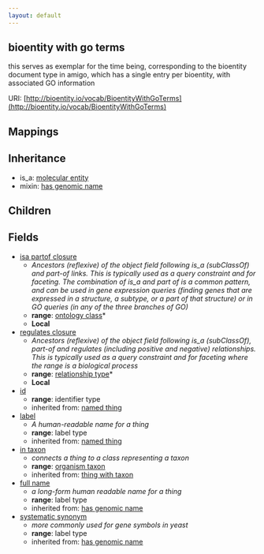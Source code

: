 ```yaml
---
layout: default
---
```


## bioentity with go terms


this serves as exemplar for the time being, corresponding to the bioentity document type in amigo, which has a single entry per bioentity, with associated GO information

URI: [http://bioentity.io/vocab/BioentityWithGoTerms](http://bioentity.io/vocab/BioentityWithGoTerms)
## Mappings


## Inheritance

 *  is_a: [molecular entity](MolecularEntity.html)
 *  mixin: [has genomic name](HasGenomicName.html)

## Children



## Fields

 * [isa partof closure](isa_partof_closure.html)
    * _Ancestors (reflexive) of the object field following is_a (subClassOf) and part-of links. This is typically used as a query constraint and for faceting. The combination of is_a and part of is a common pattern, and can be used in gene expression queries (finding genes that are expressed in a structure, a subtype, or a part of that structure) or in GO queries (in any of the three branches of GO)_
    * __range__: [ontology class](OntologyClass.html)*
    * __Local__
 * [regulates closure](regulates_closure.html)
    * _Ancestors (reflexive) of the object field following is_a (subClassOf), part-of and regulates (including positive and negative) relationships. This is typically used as a query constraint and for faceting where the range is a biological process_
    * __range__: [relationship type](RelationshipType.html)*
    * __Local__
 * [id](id.html)
    * __range__: identifier type
    * inherited from: [named thing](NamedThing.html)
 * [label](label.html)
    * _A human-readable name for a thing_
    * __range__: label type
    * inherited from: [named thing](NamedThing.html)
 * [in taxon](in_taxon.html)
    * _connects a thing to a class representing a taxon_
    * __range__: [organism taxon](OrganismTaxon.html)
    * inherited from: [thing with taxon](ThingWithTaxon.html)
 * [full name](full_name.html)
    * _a long-form human readable name for a thing_
    * __range__: label type
    * inherited from: [has genomic name](HasGenomicName.html)
 * [systematic synonym](systematic_synonym.html)
    * _more commonly used for gene symbols in yeast_
    * __range__: label type
    * inherited from: [has genomic name](HasGenomicName.html)
